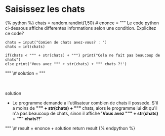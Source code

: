 Saisissez les chats
====================

{% python %}
chats = random.randint(1,50)
\#
enonce = """ 
<span class="exoSummary">Le code python ci-dessous affiche differentes informations selon une condition. Explicitez ce code?</span><p>

    chats = input("Comien de chats avez-vous? : ")
    chats = int(chats)

    if(chats < """ + str(chats) + """) print("Cela ne fait pas beaucoup de chats")
    else print('Vous avez """ + str(chats) + """ chats ?!')
</p>"""
\#
solution = """<p><br/><br/><span class="solutionButton">solution</span> <div class="solutionArea">

+	<span class="exoSolution">Le programme demande a l'utilisateur combien de chats il possede. S'il a moins de **""" + str(chats) + """** chats, alors le programme lui dit qu'il n'a pas beaucoup de chats, sinon il affiche **'Vous avez """ + str(chats) + """ chats?!'**</span>

</p></div>"""
\#
result = enonce + solution
return result
{% endpython %}